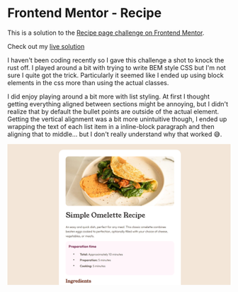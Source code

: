 # Frontend Mentor - Recipe

This is a solution to the [Recipe page challenge on Frontend Mentor](https://www.frontendmentor.io/challenges/recipe-page-KiTsR8QQKm).

Check out my [live solution](https://johncraven.github.io/frontendmentor-challenges/recipe-page-main/index.html)

I haven't been coding recently so I gave this challenge a shot to knock the rust off. I played around a bit with trying to write BEM style CSS but I'm not sure I quite got the trick. Particularly it seemed like I ended up using block elements in the css more than using the actual classes.

I did enjoy playing around a bit more with list styling. At first I thought getting everything aligned between sections might be annoying, but I didn't realize that by default the bullet points are outside of the actual element. Getting the vertical alignment was a bit more unintuitive though, I ended up wrapping the text of each list item in a inline-block paragraph and then aligning that to middle... but I don't really understand why that worked 😅.

![screenshot](./screenshot.png)
